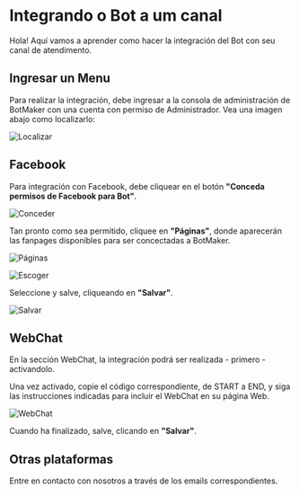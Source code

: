 # Integrando o Bot a um canal

Hola! Aquí vamos a aprender como hacer la integración del Bot con seu canal de atendimento.


## Ingresar un Menu

Para realizar la integración, debe ingresar a la consola de administración de BotMaker con una cuenta con permiso de Administrador. Vea una imagen abajo como localizarlo:

![Localizar](https://botmakeradmin.github.io/docs/pt/imagens/Canais.png)

## Facebook
Para integración con Facebook, debe cliquear en el botón **"Conceda permisos de Facebook para Bot"**. 

![Conceder](https://botmakeradmin.github.io/docs/pt/imagens/ConcederFB.png)

Tan pronto como sea permitido, cliquee en **"Páginas"**, donde aparecerán las fanpages disponibles para ser concectadas a BotMaker. 

![Páginas](https://botmakeradmin.github.io/docs/pt/imagens/ClicarPagi.png)

![Escoger](https://botmakeradmin.github.io/docs/pt/imagens/SelecionarPagi.png)

Seleccione y salve, cliqueando en **"Salvar"**.

![Salvar](https://botmakeradmin.github.io/docs/pt/imagens/SalvarCaal.png)

## WebChat
En la sección WebChat, la integración podrá ser realizada - primero - activandolo.

Una vez activado, copie el código correspondiente, de START a END, y siga las instrucciones indicadas para incluir el WebChat en su página Web. 

![WebChat](https://botmakeradmin.github.io/docs/pt/imagens/Webcat.png)

Cuando ha finalizado, salve, clicando en **"Salvar"**.

## Otras plataformas

Entre en contacto con nosotros a través de los emails correspondientes.

<!--stackedit_data:
eyJoaXN0b3J5IjpbMTY3MzQ3Mjk2MSwtNDQ4MDE1MTgwXX0=
-->
